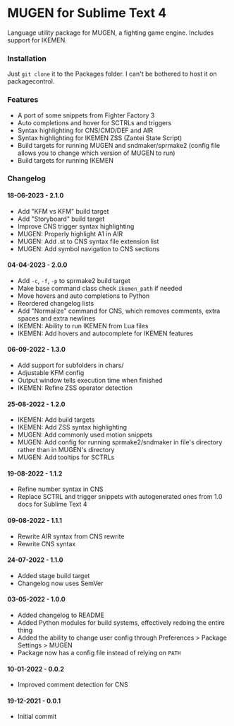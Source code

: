 # MUGEN for Sublime Text 4

Language utility package for MUGEN, a fighting game engine. Includes support for IKEMEN.

### Installation

Just `git clone` it to the Packages folder. I can't be bothered to host it on packagecontrol.

### Features

- A port of some snippets from Fighter Factory 3
- Auto completions and hover for SCTRLs and triggers
- Syntax highlighting for CNS/CMD/DEF and AIR
- Syntax highlighting for IKEMEN ZSS (Zantei State Script)
- Build targets for running MUGEN and sndmaker/sprmake2 (config file allows you to change which version of MUGEN to run)
- Build targets for running IKEMEN

### Changelog

#### 18-06-2023 - 2.1.0
- Add "KFM vs KFM" build target
- Add "Storyboard" build target
- Improve CNS trigger syntax highlighting
- MUGEN: Properly highlight A1 in AIR
- MUGEN: Add .st to CNS syntax file extension list
- MUGEN: Add symbol navigation to CNS sections

#### 04-04-2023 - 2.0.0
- Add `-c`, `-f`, `-p` to sprmake2 build target
- Make base command class check `ikemen_path` if needed
- Move hovers and auto completions to Python
- Reordered changelog lists
- Add "Normalize" command for CNS, which removes comments, extra spaces and extra newlines
- IKEMEN: Ability to run IKEMEN from Lua files
- IKEMEN: Add hovers and autocomplete for IKEMEN features

#### 06-09-2022 - 1.3.0
- Add support for subfolders in chars/
- Adjustable KFM config
- Output window tells execution time when finished
- IKEMEN: Refine ZSS operator detection

#### 25-08-2022 - 1.2.0
- IKEMEN: Add build targets
- IKEMEN: Add ZSS syntax highlighting
- MUGEN: Add commonly used motion snippets
- MUGEN: Add config for running sprmake2/sndmaker in file's directory rather than in MUGEN's directory
- MUGEN: Add tooltips for SCTRLs

#### 19-08-2022 - 1.1.2
- Refine number syntax in CNS 
- Replace SCTRL and trigger snippets with autogenerated ones from 1.0 docs for Sublime Text 4

#### 09-08-2022 - 1.1.1
- Rewrite AIR syntax from CNS rewrite
- Rewrite CNS syntax

#### 24-07-2022 - 1.1.0
- Added stage build target
- Changelog now uses SemVer

#### 03-05-2022 - 1.0.0
- Added changelog to README
- Added Python modules for build systems, effectively redoing the entire thing
- Added the ability to change user config through Preferences > Package Settings > MUGEN
- Package now has a config file instead of relying on `PATH`

#### 10-01-2022 - 0.0.2
- Improved comment detection for CNS

#### 19-12-2021 - 0.0.1
- Initial commit